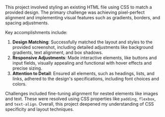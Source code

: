 This project involved styling an existing HTML file using CSS to match a provided design. The primary challenge was achieving pixel-perfect alignment and implementing visual features such as gradients, borders, and spacing adjustments.

Key accomplishments include:

1. **Design Matching**: Successfully matched the layout and styles to the provided screenshot, including detailed adjustments like background gradients, text alignment, and box shadows.
2. **Responsive Adjustments**: Made interactive elements, like buttons and input fields, visually appealing and functional with hover effects and precise sizing.
3. **Attention to Detail**: Ensured all elements, such as headings, lists, and links, adhered to the design's specifications, including font choices and colors.

Challenges included fine-tuning alignment for nested elements like images and text. These were resolved using CSS properties like `padding`, `flexbox`, and `text-align`. Overall, this project deepened my understanding of CSS specificity and layout techniques. 